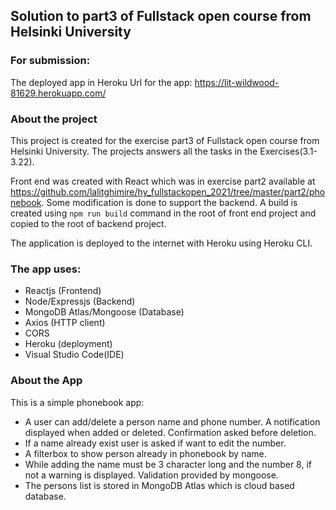 ## Solution to part3 of Fullstack open course from Helsinki University

### For submission:

The deployed app in Heroku
Url for the app: https://lit-wildwood-81629.herokuapp.com/

### About the project

This project is created for the exercise part3 of Fullstack open course from Helsinki University.
The projects answers all the tasks in the Exercises(3.1-3.22).

Front end was created with React which was in exercise part2 available at https://github.com/lalitghimire/hy_fullstackopen_2021/tree/master/part2/phonebook. Some modification is done to support the backend. A build is created using `npm run build` command in the root of front end project and copied to the root of backend project.

The application is deployed to the internet with Heroku using Heroku CLI.

### The app uses:

-   Reactjs (Frontend)
-   Node/Expressjs (Backend)
-   MongoDB Atlas/Mongoose (Database)
-   Axios (HTTP client)
-   CORS
-   Heroku (deployment)
-   Visual Studio Code(IDE)

### About the App

This is a simple phonebook app:

-   A user can add/delete a person name and phone number. A notification displayed when added or deleted. Confirmation asked before deletion.
-   If a name already exist user is asked if want to edit the number.
-   A filterbox to show person already in phonebook by name.
-   While adding the name must be 3 character long and the number 8, if not a warning is displayed. Validation provided by mongoose.
-   The persons list is stored in MongoDB Atlas which is cloud based database.

